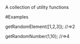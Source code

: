 A collection of utility functions

#Examples

getRandomElement([1,2,3]);
//=>2


getRandomNumber(1,10);
//=>4
